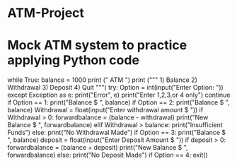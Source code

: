 # ATM-Project
# Mock ATM system to practice applying Python code

while True:
    balance = 1000
    print ("   ATM   ")
    print ("""
    1)  Balance
    2)  Withdrawal
    3)  Deposit
    4)  Quit
    """)
    try:
        Option = int(input("Enter Option: "))
    except Exception as e:
        print("Error", e)
        print("Enter 1,2,3,or 4 only")
        continue
    if Option == 1:
        print("Balance $ ", balance)
    if Option == 2:
        print("Balance $ ", balance)
        Withdrawal = float(input("Enter withdrawal amount $ "))
        if Withdrawal > 0:
            forwardbalance = (balance - withdrawal)
            print("New Balance $ ", forwardbalance)
        elif Withdrawal > balance:
            print("Insufficient Funds")
        else:
            print("No Withdrawal Made")
    if Option == 3:
        print("Balance $ ", balance)
        deposit = float(input("Enter Deposit Amount $ "))
        if deposit > 0:
            forwardbalance = (balance + deposit)
            print("New Balance $ ", forwardbalance)
        else:
            print("No Deposit Made")
        if Option == 4:
            exit()
